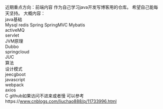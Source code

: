 近期重点方向：前端内容
作为自己学习java开发写博客用的仓库。
希望自己能每天坚持。
大概内容：   
java基础  
Mysql 
redis 
Spring 
SpringMVC 
Mybatis  
activeMQ  
servlet  
JVM原理  
Dubbo  
springcloud  
JUC  
算法  
设计模式  
jeecgboot  
javascript  
webpack  
axios  
C
github如果访问不进来或者慢
可以参考https://www.cnblogs.com/liuchao888/p/11733996.html  
